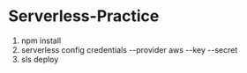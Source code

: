 # Serverless-Practice

1. npm install
2. serverless config credentials --provider aws --key --secret
3. sls deploy
